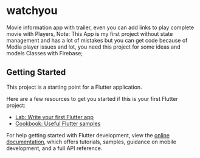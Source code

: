 # watchyou

Movie information app with trailer, even you can add links to play complete movie with Players, 
Note: This App is my first project without state management and has a lot of mistakes but you can get code because of Media player issues and lot, you need this project for some ideas and models Classes with Firebase;

## Getting Started

This project is a starting point for a Flutter application.

Here are a few resources to get you started if this is your first Flutter project:

- [Lab: Write your first Flutter app](https://docs.flutter.dev/get-started/codelab)
- [Cookbook: Useful Flutter samples](https://docs.flutter.dev/cookbook)

For help getting started with Flutter development, view the
[online documentation](https://docs.flutter.dev/), which offers tutorials,
samples, guidance on mobile development, and a full API reference.
